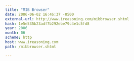 ```yaml
---
title: "MIB Browser"
date: 2006-06-02 16:46:37 -0500
external-url: http://www.ireasoning.com/mibbrowser.shtml
hash: 1e5e535b23adf7b292ebe79c4e1c5fd8
year: 2006
month: 06
scheme: http
host: www.ireasoning.com
path: /mibbrowser.shtml

---
```



